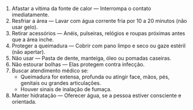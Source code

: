 1. Afastar a vítima da fonte de calor — Interrompa o contato imediatamente.
2. Resfriar a área — Lavar com água corrente fria por 10 a 20 minutos (não usar gelo).
3. Retirar acessórios — Anéis, pulseiras, relógios e roupas próximas antes que a área inche.
4. Proteger a queimadura — Cobrir com pano limpo e seco ou gaze estéril (não apertar).
5. Não usar — Pasta de dente, manteiga, óleo ou pomadas caseiras.
6. Não estourar bolhas — Elas protegem contra infecção.
7. Buscar atendimento médico se:
   - Queimadura for extensa, profunda ou atingir face, mãos, pés, genitais ou grandes articulações.
   - Houver sinais de inalação de fumaça.
8. Manter hidratação — Oferecer água, se a pessoa estiver consciente e orientada.